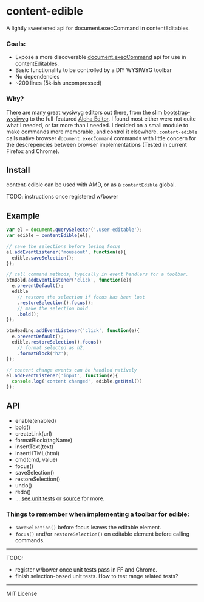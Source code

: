 content-edible
==============

A lightly sweetened api for document.execCommand in contentEditables.


### Goals:

- Expose a more discoverable [document.execCommand](https://developer.mozilla.org/en-US/docs/Rich-Text_Editing_in_Mozilla) api for use in contentEditables.
- Basic functionality to be controlled by a DIY WYSIWYG toolbar
- No dependencies
- ~200 lines (5k-ish uncompressed)

### Why?

There are many great wysiwyg editors out there, from the slim [bootstrap-wysiwyg](http://mindmup.github.io/bootstrap-wysiwyg/) to the full-featured [Aloha Editor](http://www.aloha-editor.org/). I found most either were not quite what I needed, or far more than I needed. I decided on a small module to make commands more memorable, and control it elsewhere.
`content-edible` calls native browser `document.execCommand` commands with little concern for the descrepencies between browser implementations (Tested in current Firefox and Chrome).


## Install

content-edible can be used with AMD, or as a `contentEdible` global.

TODO: instructions once registered w/bower

## Example

```javascript
var el = document.querySelector('.user-editable');
var edible = contentEdible(el);

// save the selections before losing focus
el.addEventListener('mouseout', function(e){
  edible.saveSelection();
});

// call command methods, typically in event handlers for a toolbar.
btnBold.addEventListener('click', function(e){
  e.preventDefault();
  edible
    // restore the selection if focus has been lost
    .restoreSelection().focus();
    // make the selection bold.
    .bold();
});

btnHeading.addEventListener('click', function(e){
  e.preventDefault();
  edible.restoreSelection().focus()
    // format selected as h2.
    .formatBlock('h2');
});

// content change events can be handled natively
el.addEventListener('input', function(e){
  console.log('content changed', edible.getHtml())
});

```

## API

- enable(enabled)
- bold()
- createLink(url)
- formatBlock(tagName)
- insertText(text)
- insertHTML(html)
- cmd(cmd, value)
- focus()
- saveSelection()
- restoreSelection()
- undo()
- redo()
- ... [see unit tests](test/content-edible.js) or [source](content-edible.js) for more.

### Things to remember when implementing a toolbar for edible:

- `saveSelection()` before focus leaves the editable element.
- `focus()` and/or `restoreSelection()` on editable element before calling commands.



---------------------
TODO:

- register w/bower once unit tests pass in FF and Chrome. 
- finish selection-based unit tests. How to test range related tests?


---------------------

MIT License
